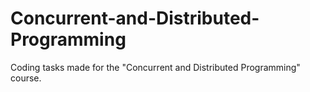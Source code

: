 # Concurrent-and-Distributed-Programming
Coding tasks made for the "Concurrent and Distributed Programming" course. 
